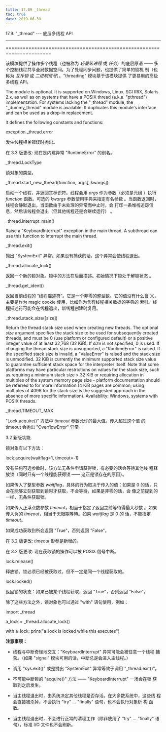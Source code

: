 ```yaml
---
title: 17.09 _thread
toc: true
date: 2019-06-30
---
```

17.9. "_thread" --- 底层多线程 API
**********************************

======================================================================

该模块提供了操作多个线程（也被称为 *轻量级进程* 或 *任务*）的底层原语
—— 多个控制线程共享全局数据空间。为了处理同步问题，也提供了简单的锁机
制（也称为 *互斥锁* 或 *二进制信号*）。"threading" 模块基于该模块提供
了更易用的高级多线程 API。

The module is optional.  It is supported on Windows, Linux, SGI IRIX,
Solaris 2.x, as well as on systems that have a POSIX thread (a.k.a.
"pthread") implementation.  For systems lacking the "_thread" module,
the "_dummy_thread" module is available. It duplicates this module's
interface and can be used as a drop-in replacement.

It defines the following constants and functions:

exception _thread.error

   发生线程相关错误时抛出。

   在 3.3 版更改: 现在是内建异常 "RuntimeError" 的别名。

_thread.LockType

   锁对象的类型。

_thread.start_new_thread(function, args[, kwargs])

   启动一个线程，并返回其标识符。线程会用 *args* 作为参数（必须是元组
   ）执行 *function* 函数。可选的 *kwargs* 参数使用字典来指定有名参数
   。当函数返回时，线程会静默退出，当函数由于未处理的异常而中止时，会
   打印一条堆栈追踪信息，然后该线程会退出（但其他线程还是会继续运行）
   。

_thread.interrupt_main()

   Raise a "KeyboardInterrupt" exception in the main thread.  A
   subthread can use this function to interrupt the main thread.

_thread.exit()

   抛出 "SystemExit" 异常。如果没有捕获的话，这个异常会使线程退出。

_thread.allocate_lock()

   返回一个新的锁对象。锁中的方法在后面描述。初始情况下锁处于解锁状态
   。

_thread.get_ident()

   返回当前线程的 “线程描述符”。它是一个非零的整型数。它的值没有什么含
   义，主要是作为 magic cookie 使用，比如作为含有线程相关数据的字典的
   索引。线程描述符可能会在线程退出，新线程创建时复用。

_thread.stack_size([size])

   Return the thread stack size used when creating new threads.  The
   optional *size* argument specifies the stack size to be used for
   subsequently created threads, and must be 0 (use platform or
   configured default) or a positive integer value of at least 32,768
   (32 KiB). If *size* is not specified, 0 is used.  If changing the
   thread stack size is unsupported, a "RuntimeError" is raised.  If
   the specified stack size is invalid, a "ValueError" is raised and
   the stack size is unmodified.  32 KiB is currently the minimum
   supported stack size value to guarantee sufficient stack space for
   the interpreter itself.  Note that some platforms may have
   particular restrictions on values for the stack size, such as
   requiring a minimum stack size > 32 KiB or requiring allocation in
   multiples of the system memory page size - platform documentation
   should be referred to for more information (4 KiB pages are common;
   using multiples of 4096 for the stack size is the suggested
   approach in the absence of more specific information).
   Availability: Windows, systems with POSIX threads.

_thread.TIMEOUT_MAX

   "Lock.acquire()" 方法中 *timeout* 参数允许的最大值。传入超过这个值
   的 timeout 会抛出 "OverflowError" 异常。

   3.2 新版功能.

锁对象有以下方法：

lock.acquire(waitflag=1, timeout=-1)

   没有任何可选参数时，该方法无条件申请获得锁，有必要的话会等待其他线
   程释放锁（同时只有一个线程能获得锁 —— 这正是锁存在的原因）。

   如果传入了整型参数 *waitflag*，具体的行为取决于传入的值：如果是 0
   的话，只会在能够立刻获取到锁时才获取，不会等待，如果是非零的话，会
   像之前提到的一样，无条件获取锁。

   如果传入正浮点数参数 *timeout*，相当于指定了返回之前等待得最大秒数
   。如果传入负的 *timeout*，相当于无限期等待。如果 *waitflag* 是 0 的
   话，不能指定 *timeout*。

   如果成功获取到所会返回 "True"，否则返回 "False"。

   在 3.2 版更改: *timeout* 形参是新增的。

   在 3.2 版更改: 现在获取锁的操作可以被 POSIX 信号中断。

lock.release()

   释放锁。锁必须已经被获取过，但不一定是同一个线程获取的。

lock.locked()

   返回锁的状态：如果已被某个线程获取，返回 "True"，否则返回 "False"。

除了这些方法之外，锁对象也可以通过 "with" 语句使用，例如：

   import _thread

   a_lock = _thread.allocate_lock()

   with a_lock:
       print("a_lock is locked while this executes")

**注意事项：**

* 线程与中断奇怪地交互："KeyboardInterrupt" 异常可能会被任意一个线程
  捕 获。（如果 "signal" 模块可用的话，中断总是会进入主线程。）

* 调用 "sys.exit()" 或是抛出 "SystemExit" 异常等效于调用
  "_thread.exit()"。

* 不可能中断锁的 "acquire()" 方法 —— "KeyboardInterrupt" 一场会在锁
  获 取到之后发生。

* 当主线程退出时，由系统决定其他线程是否存活。在大多数系统中，这些线
  程 会直接被杀掉，不会执行 "try" ... "finally" 语句，也不会执行对象析
  构 函数。

* 当主线程退出时，不会进行正常的清理工作（除非使用了 "try" ...
  "finally" 语句），标准 I/O 文件也不会刷新。
